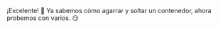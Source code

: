 ¡Excelente! :clap: Ya sabemos cómo agarrar y soltar un contenedor, ahora probemos con varios. :smirk:
